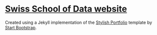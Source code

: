 # [Swiss School of Data website](https://schoolofdata-swiss.github.io/)

Created using a Jekyll implementation of the [Stylish Portfolio](http://startbootstrap.com/template-overviews/stylish-portfolio/) template by [Start Bootstrap](http://startbootstrap.com/).


